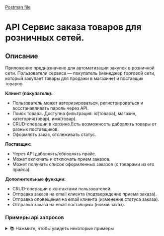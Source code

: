 [Postman file](./data/api.postman_collection.json) 


# API Сервис заказа товаров для розничных сетей.

## Описание

Приложение предназначено для автоматизации закупок в розничной сети. Пользователи сервиса — покупатель (менеджер торговой сети, который закупает товары для продажи в магазине) и поставщик товаров.

**Клиент (покупатель):**

- Пользователь может авторизироваться, регистрироваться и восстанавливать пароль через API.
- Поиск товара. Доступна фильтрация: id(товара), магазин, категория(товар), имя(товар).
- CRUD-операции в корзине.Есть возможность дабовлять товары от разных поставщиков.
- Оформлять заказ, отслеживать статус. 

    
**Поставщик:**

- Через API дабовлять/обновлять прайс.
- Может включать и отключать прием заказов.
- Может получать список оформленных заказов (с товарами из его прайса).

**Дополнительные функции:**
- CRUD-операции с контактами пользователей.
- Отправка заказа на email клиента (подтверждение приема заказа).
- Отправка оповещения на email клиента (изменение статуса заказа).
- Отправка заказа на email поставщика (новый заказ).



### Примеры api запросов 
<details>
  <summary>📚 Нажмите, чтобы увидеть некоторые примеры</summary>


</details>
